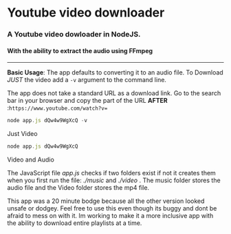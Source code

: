 # Youtube video downloader
### A Youtube video dowloader in NodeJS.
#### With the ability to extract the audio using FFmpeg

---
**Basic Usage**:
The app defaults to converting it to an audio file. To Download *JUST* the video add a `-v` argument to the command line.

The app does not take a standard URL as a download link. Go to the search bar in your browser and copy the part of the URL **AFTER** :```https://www.youtube.com/watch?v=```
```javascript
node app.js dQw4w9WgXcQ -v
```
Just Video


```javascript
node app.js dQw4w9WgXcQ 
```
Video and Audio


The JavaScript file *app.js* checks if two folders exist if not it creates them when you first run the file: *./music* and *./video* . The music folder stores the audio file and the Video folder stores the mp4 file. 


This app was a 20 minute bodge because all the other version looked unsafe or dodgey. Feel free to use this even though its buggy and dont be afraid to mess on with it. Im working to make it a more inclusive app with the ability to download entire playlists at a time.
